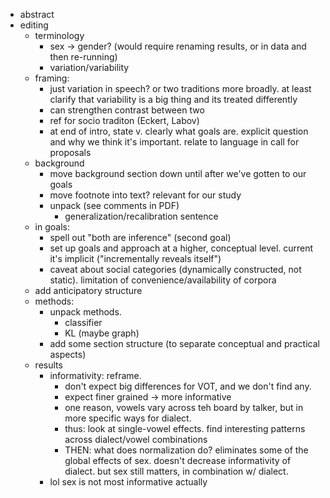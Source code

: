 
* abstract
* editing
    * terminology
        * sex -> gender? (would require renaming results, or in data and then re-running)
        * variation/variability
    * framing: 
        * just variation in speech? or two traditions more broadly. at least clarify that variability is a big thing and its treated differently
        * can strengthen contrast between two
        * ref for socio traditon (Eckert, Labov)
        * at end of intro, state v. clearly what goals are. explicit question and why we think it's important. relate to language in call for proposals
    * background
        * move background section down until after we've gotten to our goals
        * move footnote into text? relevant for our study
        * unpack (see comments in PDF)
            * generalization/recalibration sentence
    * in goals:
        * spell out "both are inference" (second goal)
        * set up goals and approach at a higher, conceptual level. current it's implicit ("incrementally reveals itself")
        * caveat about social categories (dynamically constructed, not static). limitation of convenience/availability of corpora
    * add anticipatory structure
    * methods:
        * unpack methods.
            * classifier
            * KL (maybe graph)
        * add some section structure (to separate conceptual and practical aspects)
    * results
        * informativity: reframe. 
            * don't expect big differences for VOT, and we don't find any.
            * expect finer grained -> more informative
            * one reason, vowels vary across teh board by talker, but in more specific ways for dialect.
            * thus: look at single-vowel effects. find interesting patterns across dialect/vowel combinations
            * THEN: what does normalization do? eliminates some of the global effects of sex. doesn't decrease informativity of dialect. but sex still matters, in combination w/ dialect.
        * lol sex is not most informative actually
